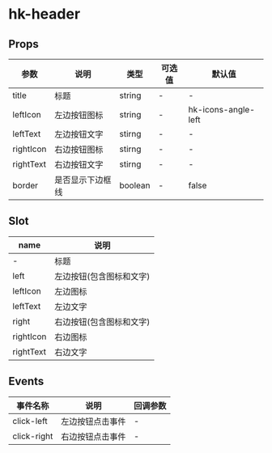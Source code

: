 # hk-header

## Props

| 参数 | 说明 | 类型 | 可选值 | 默认值 |
|--- | --- | --- | --- | --- |
| title | 标题 | string | - | - |
| leftIcon | 左边按钮图标 | string | - | hk-icons-angle-left |
| leftText | 左边按钮文字 | stirng | - | - |
| rightIcon | 右边按钮图标 | stirng | - | - |
| rightText | 右边按钮文字 | stirng | - | - |
| border | 是否显示下边框线 | boolean | - | false |

## Slot
| name | 说明|
| --- | --- |
| - | 标题 |
| left | 左边按钮(包含图标和文字) |
| leftIcon | 左边图标 |
| leftText | 左边文字 |
| right | 右边按钮(包含图标和文字) |
| rightIcon | 右边图标 |
| rightText | 右边文字 |

## Events
| 事件名称 | 说明 |	回调参数 |
|--- | --- | --- |
| click-left | 左边按钮点击事件 | - |
| click-right | 右边按钮点击事件 | - |
